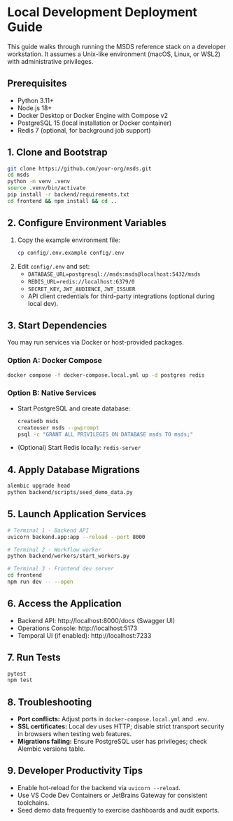 # Local Development Deployment Guide

This guide walks through running the MSDS reference stack on a developer workstation. It assumes a
Unix-like environment (macOS, Linux, or WSL2) with administrative privileges.

## Prerequisites
- Python 3.11+
- Node.js 18+
- Docker Desktop or Docker Engine with Compose v2
- PostgreSQL 15 (local installation or Docker container)
- Redis 7 (optional, for background job support)

## 1. Clone and Bootstrap
```bash
git clone https://github.com/your-org/msds.git
cd msds
python -m venv .venv
source .venv/bin/activate
pip install -r backend/requirements.txt
cd frontend && npm install && cd ..
```

## 2. Configure Environment Variables
1. Copy the example environment file:
   ```bash
   cp config/.env.example config/.env
   ```
2. Edit `config/.env` and set:
   - `DATABASE_URL=postgresql://msds:msds@localhost:5432/msds`
   - `REDIS_URL=redis://localhost:6379/0`
   - `SECRET_KEY`, `JWT_AUDIENCE`, `JWT_ISSUER`
   - API client credentials for third-party integrations (optional during local dev).

## 3. Start Dependencies
You may run services via Docker or host-provided packages.

### Option A: Docker Compose
```bash
docker compose -f docker-compose.local.yml up -d postgres redis
```

### Option B: Native Services
- Start PostgreSQL and create database:
  ```bash
  createdb msds
  createuser msds --pwprompt
  psql -c "GRANT ALL PRIVILEGES ON DATABASE msds TO msds;"
  ```
- (Optional) Start Redis locally: `redis-server`

## 4. Apply Database Migrations
```bash
alembic upgrade head
python backend/scripts/seed_demo_data.py
```

## 5. Launch Application Services
```bash
# Terminal 1 - Backend API
uvicorn backend.app:app --reload --port 8000

# Terminal 2 - Workflow worker
python backend/workers/start_workers.py

# Terminal 3 - Frontend dev server
cd frontend
npm run dev -- --open
```

## 6. Access the Application
- Backend API: http://localhost:8000/docs (Swagger UI)
- Operations Console: http://localhost:5173
- Temporal UI (if enabled): http://localhost:7233

## 7. Run Tests
```bash
pytest
npm test
```

## 8. Troubleshooting
- **Port conflicts:** Adjust ports in `docker-compose.local.yml` and `.env`.
- **SSL certificates:** Local dev uses HTTP; disable strict transport security in browsers when
  testing web features.
- **Migrations failing:** Ensure PostgreSQL user has privileges; check Alembic versions table.

## 9. Developer Productivity Tips
- Enable hot-reload for the backend via `uvicorn --reload`.
- Use VS Code Dev Containers or JetBrains Gateway for consistent toolchains.
- Seed demo data frequently to exercise dashboards and audit exports.
